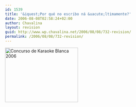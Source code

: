 ```yaml
---
id: 1539
title: '&iquest;Por qué no escribo ná &uacute;ltimamente?'
date: 2006-08-08T02:58:24+02:00
author: Chavalina
layout: revision
guid: http://www.wp.chavalina.net/2006/08/08/732-revision/
permalink: /2006/08/08/732-revision/
---
```

<p class="imgcentro">
  <a href="http://www.flickr.com/photos/chavalina/209940175/" title="Photo Sharing"><img src="http://static.flickr.com/95/209940175_dd42d13467_m.jpg" width="240" height="180" alt="Concurso de Karaoke Blanca 2006" /></a>
</p>